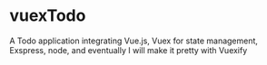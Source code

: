 # vuexTodo
A Todo application integrating Vue.js, Vuex for state management, Exspress, node, and eventually I will make it pretty with Vuexify 
